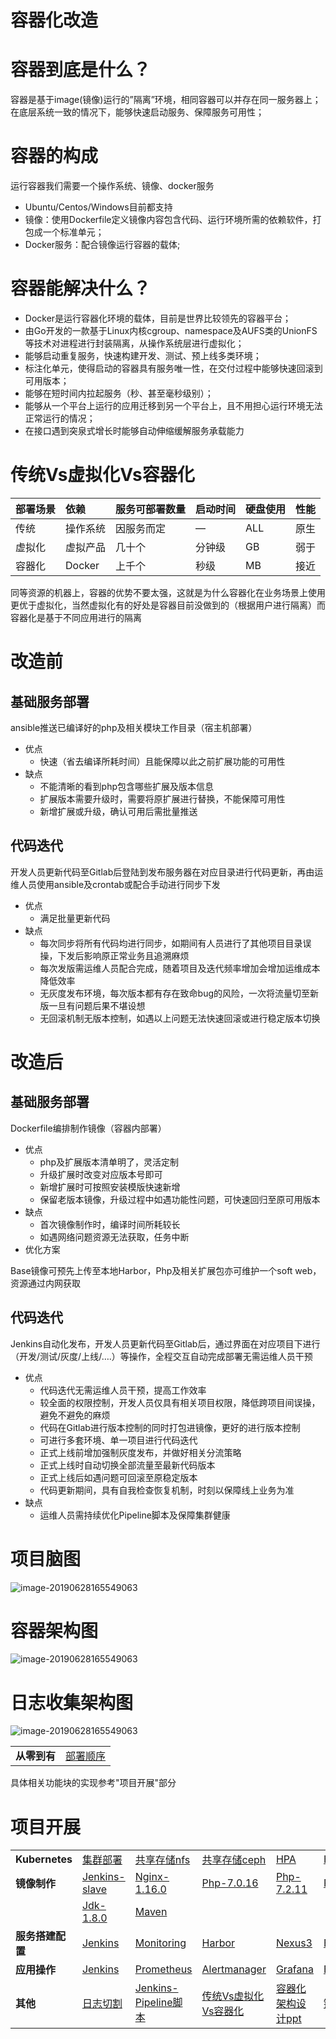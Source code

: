 #  容器化改造

# 容器到底是什么？

容器是基于image(镜像)运行的”隔离”环境，相同容器可以并存在同一服务器上；在底层系统一致的情况下，能够快速启动服务、保障服务可用性；

# 容器的构成

运行容器我们需要一个操作系统、镜像、docker服务

- Ubuntu/Centos/Windows目前都支持
- 镜像：使用Dockerfile定义镜像内容包含代码、运行环境所需的依赖软件，打包成一个标准单元；
- Docker服务：配合镜像运行容器的载体;

# 容器能解决什么？

- Docker是运行容器化环境的载体，目前是世界比较领先的容器平台；
- 由Go开发的一款基于Linux内核cgroup、namespace及AUFS类的UnionFS等技术对进程进行封装隔离，从操作系统层进行虚拟化；
- 能够启动重复服务，快速构建开发、测试、预上线多类环境；
- 标注化单元，使得启动的容器具有服务唯一性，在交付过程中能够快速回滚到可用版本；
- 能够在短时间内拉起服务（秒、甚至毫秒级别）；
- 能够从一个平台上运行的应用迁移到另一个平台上，且不用担心运行环境无法正常运行的情况；
- 在接口遇到突泉式增长时能够自动伸缩缓解服务承载能力

# 传统Vs虚拟化Vs容器化

| 部署场景 | 依赖     | 服务可部署数量 | 启动时间 | 硬盘使用 | 性能 |
| :------- | :------- | :------------- | :------- | :------- | :--- |
| 传统     | 操作系统 | 因服务而定     | —        | ALL      | 原生 |
| 虚拟化   | 虚拟产品 | 几十个         | 分钟级   | GB       | 弱于 |
| 容器化   | Docker   | 上千个         | 秒级     | MB       | 接近 |

同等资源的机器上，容器的优势不要太强，这就是为什么容器化在业务场景上使用更优于虚拟化，当然虚拟化有的好处是容器目前没做到的（根据用户进行隔离）而容器化是基于不同应用进行的隔离

# 改造前

## 基础服务部署

ansible推送已编译好的php及相关模块工作目录（宿主机部署）

- 优点
  - 快速（省去编译所耗时间）且能保障以此之前扩展功能的可用性
- 缺点
  - 不能清晰的看到php包含哪些扩展及版本信息
  - 扩展版本需要升级时，需要将原扩展进行替换，不能保障可用性
  - 新增扩展或升级，确认可用后需批量推送

## 代码迭代

开发人员更新代码至Gitlab后登陆到发布服务器在对应目录进行代码更新，再由运维人员使用ansible及crontab或配合手动进行同步下发

- 优点
  - 满足批量更新代码
- 缺点
  - 每次同步将所有代码均进行同步，如期间有人员进行了其他项目目录误操，下发后影响原正常业务且追溯麻烦
  - 每次发版需运维人员配合完成，随着项目及迭代频率增加会增加运维成本降低效率
  - 无灰度发布环境，每次版本都有存在致命bug的风险，一次将流量切至新版一旦有问题后果不堪设想
  - 无回滚机制无版本控制，如遇以上问题无法快速回滚或进行稳定版本切换

# 改造后

## 基础服务部署

Dockerfile编排制作镜像（容器内部署）

- 优点
  - php及扩展版本清单明了，灵活定制
  - 升级扩展时改变对应版本号即可
  - 新增扩展时可按照安装模版快速新增
  - 保留老版本镜像，升级过程中如遇功能性问题，可快速回归至原可用版本
- 缺点
  - 首次镜像制作时，编译时间所耗较长
  - 如遇网络问题资源无法获取，任务中断
- 优化方案

Base镜像可预先上传至本地Harbor，Php及相关扩展包亦可维护一个soft web，资源通过内网获取

## 代码迭代

Jenkins自动化发布，开发人员更新代码至Gitlab后，通过界面在对应项目下进行（开发/测试/灰度/上线/….）等操作，全程交互自动完成部署无需运维人员干预

- 优点
  - 代码迭代无需运维人员干预，提高工作效率
  - 较全面的权限控制，开发人员仅具有相关项目权限，降低跨项目间误操，避免不避免的麻烦
  - 代码在Gitlab进行版本控制的同时打包进镜像，更好的进行版本控制
  - 可进行多套环境、单一项目进行代码迭代
  - 正式上线前增加强制灰度发布，并做好相关分流策略
  - 正式上线时自动切换全部流量至最新代码版本
  - 正式上线后如遇问题可回滚至原稳定版本
  - 代码更新期间，具有自我检查恢复机制，时刻以保障线上业务为准
- 缺点
  - 运维人员需持续优化Pipeline脚本及保障集群健康

# 项目脑图

![image-20190628165549063](pics/K8s平台建设.png)

# 容器架构图

![image-20190628165549063](pics/readme_01.png)



# 日志收集架构图

![image-20190628165549063](pics/日志架构.jpg)

<table border="0">
    <tr>
        <td><strong>从零到有</strong><a href="docs/guide/index.md"></a></td>
        <td><a href="docs/0_1.md">部署顺序</a></td>
    </tr>
</table>

具体相关功能块的实现参考"项目开展"部分



# 项目开展

<table border="0">
    <tr>
        <td><strong>Kubernetes</strong><a href="docs/guide/index.md"></a></td>
        <td><a href="http://git.qq.com/sa/k8s-deployment">集群部署</a></td>
        <td><a href="docs/nfs_storage_class.md">共享存储nfs</a></td>
        <td><a href="docs/ceph.md">共享存储ceph</a></td>
        <td><a href="docs/hpa.md">HPA</a></td>
        <td><a href="docs/helm.md">Helm</a></td>
        <td><a href="docs/ingress.md">Ingress</a></td>
    </tr>
    <tr>
        <td><strong>镜像制作</strong><a href="docs/op/op-index.md"></a></td>
        <td><a href="docs/img_jenkins-slave.md">Jenkins-slave</a></td>
        <td><a href="docs/img_nginx.md">Nginx-1.16.0</a></td>
        <td><a href="docs/img_php7.0.16.md">Php-7.0.16</a></td>
        <td><a href="docs/img_php7.2.11.md">Php-7.2.11</a></td>
        <td><a href="docs/img_php5.md">Php-5.5.9</a></td>
        <td><a href="docs/img_code.md">Code</a></td>
    </tr>
      <tr>
        <td><a href="docs/img_jdk1.8.0.md"></a></td>
        <td><a href="docs/img_jdk1.8.0.md">Jdk-1.8.0</a></td>
        <td><a href="docs/img_maven.md">Maven</a></td>
        <td><a href="docs/img_jenkins-slave.md"></a></td>
        <td><a href="docs/img_nginx.md"></a></td>
        <td><a href="docs/img_php7.md"></a></td>
        <td><a href="docs/img_php5.md"></a></td>
    </tr>
    <tr>
        <td><strong>服务搭建配置</strong></td>
        <td><a href="docs/jenkins-master.md">Jenkins</a></td>
        <td><a href="docs/monitoring.md">Monitoring</a></td>
        <td><a href="docs/harbor.md">Harbor</a></td>
        <td><a href="docs/nexus3.md">Nexus3</a></td>
        <td><a href="docs/efk.md">EFK+kafka+logstash</a></td>
        <td><a href=""></a></td>
    </tr>
    <tr>
        <td><strong>应用操作</strong></td>
        <td><a href="docs/use_jenkins.md">Jenkins</a></td>
        <td><a href="docs/use_prometheus.md">Prometheus</a></td>
        <td><a href="docs/use_alertmanager.md">Alertmanager</a></td>
        <td><a href="docs/use_grafana.md">Grafana</a></td>
        <td><a href="docs/use_efk.md">EFK+kafka+logstash</a></td>
        <td><a href=""></a></td>
    </tr>
    <tr>
        <td><strong>其他</strong></td>
        <td><a href="docs/logrotate.md">日志切割</a></td>
        <td><a href="http://git.qq.com/k8s-pipeline/blob/devlop/scripts/Jenkinsfile">Jenkins-Pipeline脚本</a></td>
        <td><a href="docs/传统Vs虚拟化Vs容器化.md">传统Vs虚拟化Vs容器化</a></td>
        <td><a href="docs/容器化架构设计.pptx">容器化架构设计ppt</a></td>
        <td><a href="docs/链路追踪.md">链路追踪选型</a></td>
        <td><a href=""></a></td>
    </tr>
</table>

